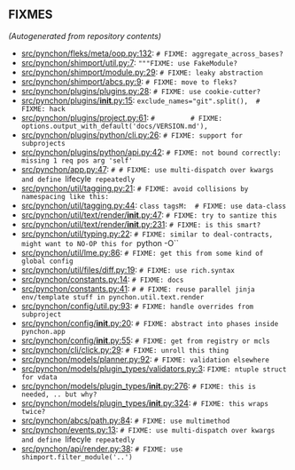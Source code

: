 
## FIXMES

*(Autogenerated from repository contents)*

* [src/pynchon/fleks/meta/oop.py:132](#): `# FIXME: aggregate_across_bases?`
* [src/pynchon/shimport/util.py:7](#): `"""FIXME: use FakeModule?`
* [src/pynchon/shimport/module.py:29](#): `# FIXME: leaky abstraction`
* [src/pynchon/shimport/abcs.py:9](#): `# FIXME: move to fleks?`
* [src/pynchon/plugins/plugins.py:28](#): `# FIXME: use cookie-cutter?`
* [src/pynchon/plugins/__init__.py:15](#): `exclude_names="git".split(),  # FIXME: hack`
* [src/pynchon/plugins/project.py:61](#): `#         # FIXME: options.output_with_default('docs/VERSION.md'),`
* [src/pynchon/plugins/python/cli.py:26](#): `# FIXME: support for subprojects`
* [src/pynchon/plugins/python/api.py:42](#): `# FIXME: not bound correctly: missing 1 req pos arg 'self'`
* [src/pynchon/app.py:47](#): `# # FIXME: use multi-dispatch over kwargs and define `lifecyle` repeatedly`
* [src/pynchon/util/tagging.py:21](#): `# FIXME: avoid collisions by namespacing like this:`
* [src/pynchon/util/tagging.py:44](#): `class tagsM:  # FIXME: use data-class`
* [src/pynchon/util/text/render/__init__.py:47](#): `# FIXME: try to santize this`
* [src/pynchon/util/text/render/__init__.py:231](#): `# FIXME: is this smart?`
* [src/pynchon/util/typing.py:22](#): `# FIXME: similar to deal-contracts, might want to NO-OP this for `python -O``
* [src/pynchon/util/lme.py:86](#): `# FIXME: get this from some kind of global config`
* [src/pynchon/util/files/diff.py:19](#): `# FIXME: use rich.syntax`
* [src/pynchon/constants.py:14](#): `# FIXME: docs`
* [src/pynchon/constants.py:41](#): `# # FIXME: reuse parallel jinja env/template stuff in pynchon.util.text.render`
* [src/pynchon/config/util.py:93](#): `# FIXME: handle overrides from subproject`
* [src/pynchon/config/__init__.py:20](#): `# FIXME: abstract into phases inside pynchon.app`
* [src/pynchon/config/__init__.py:55](#): `# FIXME: get from registry or mcls`
* [src/pynchon/cli/click.py:29](#): `# FIXME: unroll this thing`
* [src/pynchon/models/planner.py:92](#): `# FIXME: validation elsewhere`
* [src/pynchon/models/plugin_types/validators.py:3](#): `FIXME: ntuple struct for vdata`
* [src/pynchon/models/plugin_types/__init__.py:276](#): `# FIXME: this is needed, .. but why?`
* [src/pynchon/models/plugin_types/__init__.py:324](#): `# FIXME: this wraps twice?`
* [src/pynchon/abcs/path.py:84](#): `# FIXME: use multimethod`
* [src/pynchon/events.py:13](#): `# FIXME: use multi-dispatch over kwargs and define `lifecyle` repeatedly`
* [src/pynchon/api/render.py:38](#): `# FIXME: use shimport.filter_module('..')`

